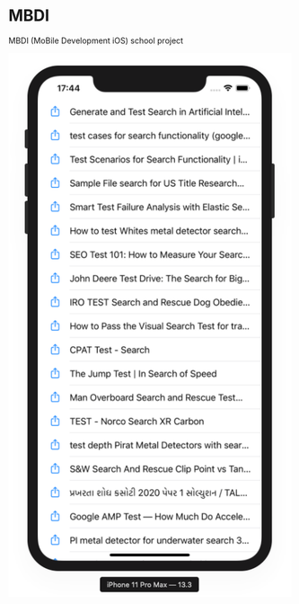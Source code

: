 # MBDI
MBDI (MoBile Development iOS) school project

![alt text](https://raw.githubusercontent.com/SimonMTS/MBDI/master/example.png)